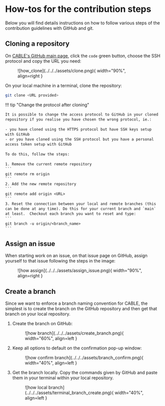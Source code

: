 # How-tos for the contribution steps

Below you will find details instructions on how to follow various steps of the contribution guidelines with GitHub and git.

## Cloning a repository

On [CABLE's GitHub main page][CABLE-repo], click the `code` green button, choose the SSH protocol and copy the URL you need:
<figure markdown>
  ![how_clone](../../../assets/clone.png){ width="90%", align=right }
</figure>
On your local machine in a terminal, clone the repository:

```bash
git clone <URL provided>
```

!!! tip "Change the protocol after cloning"

    It is possible to change the access protocol to GitHub in your cloned repository if you realise you have chosen the wrong protocol, ie.:
    
    - you have cloned using the HTTPS protocol but have SSH keys setup with GitHub
    - or you have cloned using the SSH protocol but you have a personal access token setup with GitHub

    To do this, follow the steps:

    1. Remove the current remote repository
    ```
    git remote rm origin
    ```
    2. Add the new remote repository
    ```
    git remote add origin <URL>
    ```
    3. Reset the connection between your local and remote branches (this can be done at any time). Do this for your current branch and `main` at least.  Checkout each branch you want to reset and type:
    ```
    git branch -u origin/<branch_name>
    ```

## Assign an issue

When starting work on an issue, on that issue page on GitHub, assign yourself to that issue following the steps in the image:
<figure markdown>
  ![how assign](../../../assets/assign_issue.png){ width="90%", align=right }
</figure>

## Create a branch

Since we want to enforce a branch naming convention for CABLE, the simplest is to create the branch on the GitHub repository and then get that branch on your local repository.

1. Create the branch on GitHub:
    <figure markdown>
      ![how branch](../../../assets/create_branch.png){ width="60%", align=left }
    </figure>

2. Keep all options to default on the confirmation pop-up window:
    <figure markdown>
       ![how confirm branch](../../../assets/branch_confirm.png){ width="40%", align=left }
    </figure>

3. Get the branch locally. Copy the commands given by GitHub and paste them in your terminal within your local repository.
    <figure markdown>
      ![how local branch](../../../assets/terminal_branch_create.png){ width="40%", align=left }
    </figure>

[CABLE-repo]: https://github.com/CABLE-LSM/CABLE
